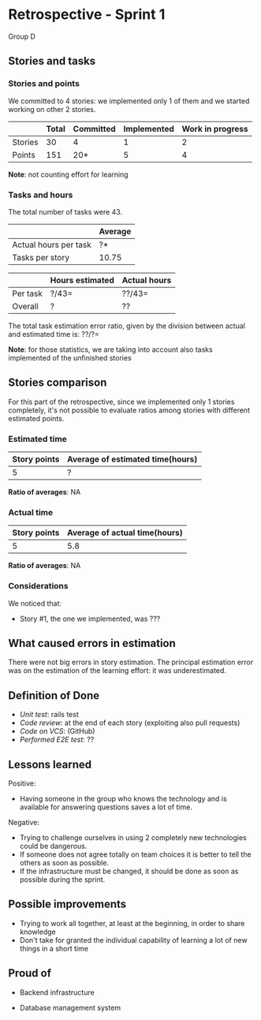 # Retrospective - Sprint 1

Group D

## Stories and tasks

### Stories and points

We committed to 4 stories: we implemented only 1 of them and we started working on other 2 stories.

|  | Total | Committed | Implemented | Work in progress |
| --- | --- | --- | --- | --- |
| Stories | 30 | 4 | 1 | 2 |
| Points | 151 | 20* | 5 | 4 |

**Note**: not counting effort for learning

### Tasks and hours

The total number of tasks were 43.

|   |  Average  |
|---|---|
| Actual hours per task  | ?*  |
| Tasks per story | 10.75  |

|   |  Hours estimated  | Actual hours |
|---|---|---|
| Per task  | ?/43=  | ??/43= |
| Overall | ? | ?? |

The total task estimation error ratio, given by the division between actual and estimated time is: ??/?=

**Note**: for those statistics, we are taking into account also tasks implemented of the unfinished stories 

## Stories comparison

For this part of the retrospective, since we implemented only 1 stories completely, it's not possible to evaluate ratios among stories with different estimated points.

### Estimated time

| Story points | Average of estimated time(hours)
| --- | --- |
| 5 | ? |

**Ratio of averages**: NA

### Actual time

| Story points | Average of actual time(hours)
| --- | --- |
| 5 | 5.8 |

**Ratio of averages**: NA

### Considerations

We noticed that:

* Story #1, the one we implemented, was ???

## What caused errors in estimation

There were not big errors in story estimation. The principal estimation error was on the estimation of the learning effort: it was underestimated.

## Definition of Done

* _Unit test_: rails test
* _Code review_: at the end of each story (exploiting also pull requests)
* _Code on VCS_: (GitHub)
* _Performed E2E test_: ??

## Lessons learned

Positive:

* Having someone in the group who knows the technology and is available for answering questions saves a lot of time.

Negative:

* Trying to challenge ourselves in using 2 completely new technologies could be dangerous.
* If someone does not agree totally on team choices it is better to tell the others as soon as possible.
* If the infrastructure must be changed, it should be done as soon as possible during the sprint.

## Possible improvements

* Trying to work all together, at least at the beginning, in order to share knowledge
* Don't take for granted the individual capability of learning a lot of new things in a short time

## Proud of

* Backend infrastructure

* Database management system

